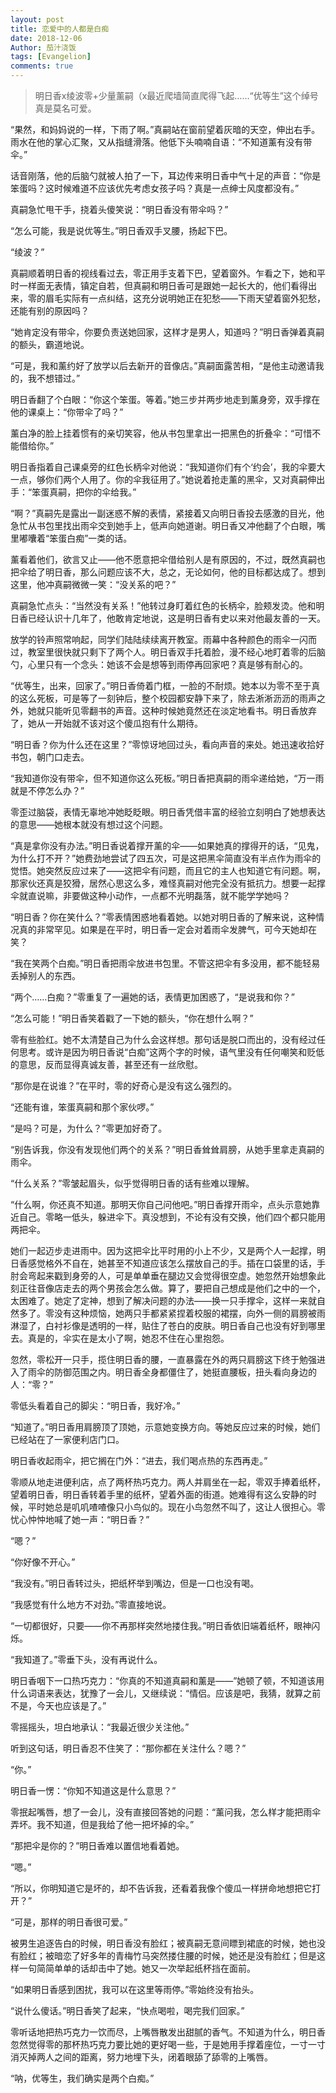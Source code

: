 ```yaml
---
layout: post
title: 恋爱中的人都是白痴
date: 2018-12-06
Author: 茄汁浇饭 
tags: [Evangelion]
comments: true
---
```


> 明日香x绫波零+少量薰嗣（x最近爬墙简直爬得飞起……“优等生”这个绰号真是莫名可爱。

“果然，和妈妈说的一样，下雨了啊。”真嗣站在窗前望着灰暗的天空，伸出右手。雨水在他的掌心汇聚，又从指缝滑落。他低下头喃喃自语：“不知道薰有没有带伞。”

话音刚落，他的后脑勺就被人拍了一下，耳边传来明日香中气十足的声音：“你是笨蛋吗？这时候难道不应该优先考虑女孩子吗？真是一点绅士风度都没有。”

真嗣急忙甩干手，挠着头傻笑说：“明日香没有带伞吗？”

“怎么可能，我是说优等生。”明日香双手叉腰，扬起下巴。

“绫波？”

真嗣顺着明日香的视线看过去，零正用手支着下巴，望着窗外。乍看之下，她和平时一样面无表情，镇定自若，但真嗣和明日香可是跟她一起长大的，他们看得出来，零的眉毛实际有一点纠结，这充分说明她正在犯愁——下雨天望着窗外犯愁，还能有别的原因吗？

“她肯定没有带伞，你要负责送她回家，这样才是男人，知道吗？”明日香弹着真嗣的额头，霸道地说。

“可是，我和薰约好了放学以后去新开的音像店。”真嗣面露苦相，“是他主动邀请我的，我不想错过。”

明日香翻了个白眼：“你这个笨蛋。等着。”她三步并两步地走到薰身旁，双手撑在他的课桌上：“你带伞了吗？”

薰白净的脸上挂着惯有的亲切笑容，他从书包里拿出一把黑色的折叠伞：“可惜不能借给你。”

明日香指着自己课桌旁的红色长柄伞对他说：“我知道你们有个‘约会’，我的伞要大一点，够你们两个人用了。你的伞我征用了。”她说着抢走薰的黑伞，又对真嗣伸出手：“笨蛋真嗣，把你的伞给我。”

“啊？”真嗣先是露出一副迷惑不解的表情，紧接着又向明日香投去感激的目光，他急忙从书包里找出雨伞交到她手上，低声向她道谢。明日香又冲他翻了个白眼，嘴里嘟囔着“笨蛋白痴”一类的话。

薰看着他们，欲言又止——他不愿意把伞借给别人是有原因的，不过，既然真嗣也把伞给了明日香，那么问题应该不大，总之，无论如何，他的目标都达成了。想到这里，他冲真嗣微微一笑：“没关系的吧？”

真嗣急忙点头：“当然没有关系！”他转过身盯着红色的长柄伞，脸颊发烫。他和明日香已经认识十几年了，他敢肯定地说，这是明日香有史以来对他最友善的一天。

放学的铃声照常响起，同学们陆陆续续离开教室。雨幕中各种颜色的雨伞一闪而过，教室里很快就只剩下了两个人。明日香双手托着脸，漫不经心地盯着零的后脑勺，心里只有一个念头：她该不会是想等到雨停再回家吧？真是够有耐心的。

“优等生，出来，回家了。”明日香倚着门框，一脸的不耐烦。她本以为零不至于真的这么死板，可是等了一刻钟后，整个校园都安静下来了，除去淅淅沥沥的雨声之外，她就只能听见零翻书的声音。这种时候她竟然还在淡定地看书。明日香放弃了，她从一开始就不该对这个傻瓜抱有什么期待。

“明日香？你为什么还在这里？”零惊讶地回过头，看向声音的来处。她迅速收拾好书包，朝门口走去。

“我知道你没有带伞，但不知道你这么死板。”明日香把真嗣的雨伞递给她，“万一雨就是不停怎么办？”

零歪过脑袋，表情无辜地冲她眨眨眼。明日香凭借丰富的经验立刻明白了她想表达的意思——她根本就没有想过这个问题。

“真是拿你没有办法。”明日香说着撑开薰的伞——如果她真的撑得开的话，“见鬼，为什么打不开？”她费劲地尝试了四五次，可是这把黑伞简直没有半点作为雨伞的觉悟。她突然反应过来了——这把伞有问题，而且它的主人也知道它有问题。啊，那家伙还真是狡猾，居然心思这么多，难怪真嗣对他完全没有抵抗力。想要一起撑伞就直说嘛，非要做这种小动作，一点都不光明磊落，就不能学学她吗？

“明日香？你在笑什么？”零表情困惑地看着她。以她对明日香的了解来说，这种情况真的非常罕见。如果是在平时，明日香一定会对着雨伞发脾气，可今天她却在笑？

“我在笑两个白痴。”明日香把雨伞放进书包里。不管这把伞有多没用，都不能轻易丢掉别人的东西。

“两个……白痴？”零重复了一遍她的话，表情更加困惑了，“是说我和你？”

“怎么可能！”明日香笑着戳了一下她的额头，“你在想什么啊？”

零有些脸红。她不太清楚自己为什么会这样想。那句话是脱口而出的，没有经过任何思考。或许是因为明日香说“白痴”这两个字的时候，语气里没有任何嘲笑和贬低的意思，反而显得真诚友善，甚至还有一丝欣慰。

“那你是在说谁？”在平时，零的好奇心是没有这么强烈的。

“还能有谁，笨蛋真嗣和那个家伙啰。”

“是吗？可是，为什么？”零更加好奇了。

“别告诉我，你没有发现他们两个的关系？”明日香耸耸肩膀，从她手里拿走真嗣的雨伞。

“什么关系？”零皱起眉头，似乎觉得明日香的话有些难以理解。

“什么啊，你还真不知道。那明天你自己问他吧。”明日香撑开雨伞，点头示意她靠近自己。零略一低头，躲进伞下。真没想到，不论有没有交换，他们四个都只能用两把伞。

她们一起迈步走进雨中。因为这把伞比平时用的小上不少，又是两个人一起撑，明日香感觉格外不自在，她甚至不知道应该怎么摆放自己的手。插在口袋里的话，手肘会弯起来戳到身旁的人，可是单单垂在腿边又会觉得很空虚。她忽然开始想象此刻正往音像店走去的两个男孩会怎么做。算了，要把自己想成是他们之中的一个，太困难了。她定了定神，想到了解决问题的办法——换一只手撑伞，这样一来就自然多了。零没有这种烦恼，她两只手都紧紧捏着校服的裙摆，向外一侧的肩膀被雨淋湿了，白衬衫像是透明的一样，贴住了苍白的皮肤。明日香自己也没有好到哪里去。真是的，伞实在是太小了啊，她忍不住在心里抱怨。

忽然，零松开一只手，揽住明日香的腰，一直暴露在外的两只肩膀这下终于勉强进入了雨伞的防御范围之内。明日香全身都僵住了，她挺直腰板，扭头看向身边的人：“零？”

零低头看着自己的脚尖：“明日香，我好冷。”

“知道了。”明日香用肩膀顶了顶她，示意她变换方向。等她反应过来的时候，她们已经站在了一家便利店门口。

明日香收起雨伞，把它搁在门外：“进去，我们喝点热的东西再走。”

零顺从地走进便利店，点了两杯热巧克力。两人并肩坐在一起，零双手捧着纸杯，望着明日香，明日香转着手里的纸杯，望着外面的街道。她难得有这么安静的时候，平时她总是叽叽喳喳像只小鸟似的。现在小鸟忽然不叫了，这让人很担心。零忧心忡忡地喊了她一声：“明日香？”

“嗯？”

“你好像不开心。”

“我没有。”明日香转过头，把纸杯举到嘴边，但是一口也没有喝。

“我感觉有什么地方不对劲。”零直接地说。

“一切都很好，只要——你不再那样突然地搂住我。”明日香依旧端着纸杯，眼神闪烁。

“我知道了。”零垂下头，没有再说什么。

明日香咽下一口热巧克力：“你真的不知道真嗣和薰是——”她顿了顿，不知道该用什么词语来表达，犹豫了一会儿，又继续说：“情侣。应该是吧，我猜，就算之前不是，今天也应该是了。”

零摇摇头，坦白地承认：“我最近很少关注他。”

听到这句话，明日香忍不住笑了：“那你都在关注什么？嗯？”

“你。”

明日香一愣：“你知不知道这是什么意思？”

零抿起嘴唇，想了一会儿，没有直接回答她的问题：“薰问我，怎么样才能把雨伞弄坏。我不知道，但是我给了他一把坏掉的伞。”

“那把伞是你的？”明日香难以置信地看着她。

“嗯。”

“所以，你明知道它是坏的，却不告诉我，还看着我像个傻瓜一样拼命地想把它打开？”

“可是，那样的明日香很可爱。”

被男生追逐告白的时候，明日香没有脸红；被真嗣无意间瞟到裙底的时候，她也没有脸红；被暗恋了好多年的青梅竹马突然搂住腰的时候，她还是没有脸红；但是这样一句简简单单的话却击中了她。她又一次举起纸杯挡在面前。

“如果明日香感到困扰，我可以在这里等雨停。”零始终没有抬头。

“说什么傻话。”明日香笑了起来，“快点喝啦，喝完我们回家。”

零听话地把热巧克力一饮而尽，上嘴唇散发出甜腻的香气。不知道为什么，明日香忽然觉得零的那杯热巧克力要比她的更好喝一些，于是她用手撑着座位，一寸一寸消灭掉两人之间的距离，努力地埋下头，闭着眼舔了舔零的上嘴唇。

“呐，优等生，我们确实是两个白痴。”